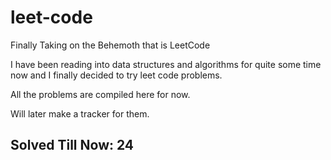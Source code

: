 # leet-code

Finally Taking on the Behemoth that is LeetCode 

I have been reading into data structures and algorithms for quite some time now and I finally decided to try leet code problems.

All the problems are compiled here for now.

Will later make a tracker for them.

## Solved Till Now: **24** 